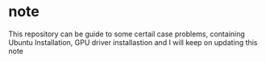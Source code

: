 # note

This repository can be guide to some certail case problems, containing Ubuntu Installation, GPU driver installastion and I will keep on updating this note
